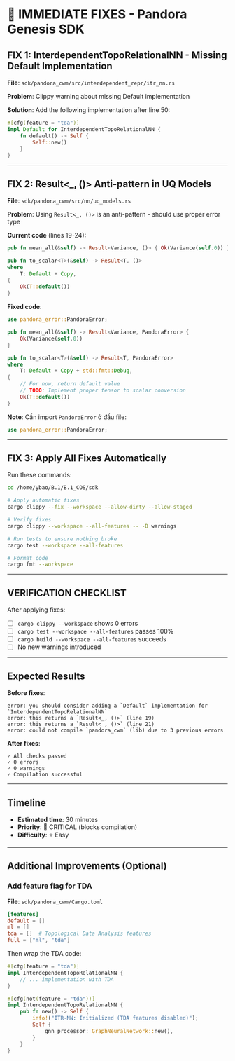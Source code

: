 # 🔧 IMMEDIATE FIXES - Pandora Genesis SDK

## FIX 1: InterdependentTopoRelationalNN - Missing Default Implementation

**File**: `sdk/pandora_cwm/src/interdependent_repr/itr_nn.rs`

**Problem**: Clippy warning about missing Default implementation

**Solution**: Add the following implementation after line 50:

```rust
#[cfg(feature = "tda")]
impl Default for InterdependentTopoRelationalNN {
    fn default() -> Self {
        Self::new()
    }
}
```

---

## FIX 2: Result<_, ()> Anti-pattern in UQ Models

**File**: `sdk/pandora_cwm/src/nn/uq_models.rs`

**Problem**: Using `Result<_, ()>` is an anti-pattern - should use proper error type

**Current code** (lines 19-24):
```rust
pub fn mean_all(&self) -> Result<Variance, ()> { Ok(Variance(self.0)) }

pub fn to_scalar<T>(&self) -> Result<T, ()>
where
    T: Default + Copy,
{
    Ok(T::default())
}
```

**Fixed code**:
```rust
use pandora_error::PandoraError;

pub fn mean_all(&self) -> Result<Variance, PandoraError> { 
    Ok(Variance(self.0)) 
}

pub fn to_scalar<T>(&self) -> Result<T, PandoraError>
where
    T: Default + Copy + std::fmt::Debug,
{
    // For now, return default value
    // TODO: Implement proper tensor to scalar conversion
    Ok(T::default())
}
```

**Note**: Cần import `PandoraError` ở đầu file:
```rust
use pandora_error::PandoraError;
```

---

## FIX 3: Apply All Fixes Automatically

Run these commands:

```bash
cd /home/ybao/B.1/B.1_COS/sdk

# Apply automatic fixes
cargo clippy --fix --workspace --allow-dirty --allow-staged

# Verify fixes
cargo clippy --workspace --all-features -- -D warnings

# Run tests to ensure nothing broke
cargo test --workspace --all-features

# Format code
cargo fmt --workspace
```

---

## VERIFICATION CHECKLIST

After applying fixes:

- [ ] `cargo clippy --workspace` shows 0 errors
- [ ] `cargo test --workspace --all-features` passes 100%
- [ ] `cargo build --workspace --all-features` succeeds
- [ ] No new warnings introduced

---

## Expected Results

**Before fixes**:
```
error: you should consider adding a `Default` implementation for `InterdependentTopoRelationalNN`
error: this returns a `Result<_, ()>` (line 19)
error: this returns a `Result<_, ()>` (line 21)
error: could not compile `pandora_cwm` (lib) due to 3 previous errors
```

**After fixes**:
```
✓ All checks passed
✓ 0 errors
✓ 0 warnings
✓ Compilation successful
```

---

## Timeline

- **Estimated time**: 30 minutes
- **Priority**: 🔴 CRITICAL (blocks compilation)
- **Difficulty**: ⭐ Easy

---

## Additional Improvements (Optional)

### Add feature flag for TDA

**File**: `sdk/pandora_cwm/Cargo.toml`

```toml
[features]
default = []
ml = []
tda = []  # Topological Data Analysis features
full = ["ml", "tda"]
```

Then wrap the TDA code:
```rust
#[cfg(feature = "tda")]
impl InterdependentTopoRelationalNN {
    // ... implementation with TDA
}

#[cfg(not(feature = "tda"))]
impl InterdependentTopoRelationalNN {
    pub fn new() -> Self {
        info!("ITR-NN: Initialized (TDA features disabled)");
        Self {
            gnn_processor: GraphNeuralNetwork::new(),
        }
    }
}
```
